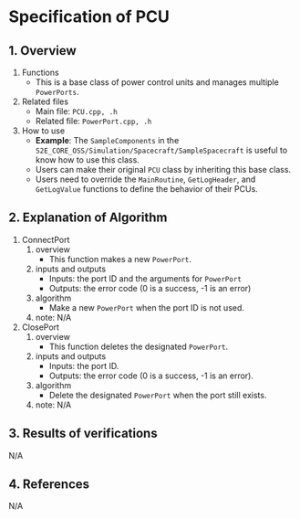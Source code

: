 # Specification of PCU

## 1.  Overview
1. Functions
   - This is a base class of power control units and manages multiple `PowerPorts`.
2. Related files
   - Main file: `PCU.cpp, .h`
   - Related file: `PowerPort.cpp, .h`
3. How to use
   - **Example**: The `SampleComponents` in the `S2E_CORE_OSS/Simulation/Spacecraft/SampleSpacecraft` is useful to know how to use this class.
   - Users can make their original `PCU` class by inheriting this base class.
   - Users need to override the `MainRoutine`, `GetLogHeader`, and `GetLogValue` functions to define the behavior of their PCUs. 
## 2. Explanation of Algorithm
1. ConnectPort
   1. overview
      - This function makes a new `PowerPort`.
   2. inputs and outputs
      - Inputs: the port ID and the arguments for `PowerPort`
      - Outputs: the error code (0 is a success, -1 is an error)
   3. algorithm
      - Make a new `PowerPort` when the port ID is not used.
   4. note: N/A
1. ClosePort
   1. overview
      - This function deletes the designated `PowerPort`.
   2. inputs and outputs
      - Inputs: the port ID.
      - Outputs: the error code (0 is a success, -1 is an error).
   3. algorithm
      - Delete the designated `PowerPort` when the port still exists.
   4. note: N/A

## 3. Results of verifications
N/A

## 4. References
N/A
